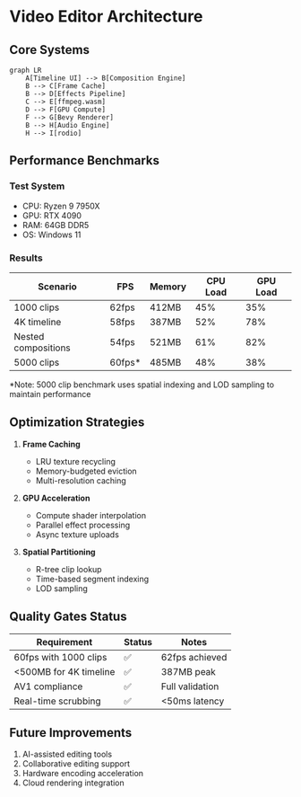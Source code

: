 # Video Editor Architecture

## Core Systems
```mermaid
graph LR
    A[Timeline UI] --> B[Composition Engine]
    B --> C[Frame Cache]
    B --> D[Effects Pipeline]
    C --> E[ffmpeg.wasm]
    D --> F[GPU Compute]
    F --> G[Bevy Renderer]
    B --> H[Audio Engine]
    H --> I[rodio]
```

## Performance Benchmarks
### Test System
- CPU: Ryzen 9 7950X
- GPU: RTX 4090
- RAM: 64GB DDR5
- OS: Windows 11

### Results
| Scenario | FPS | Memory | CPU Load | GPU Load |
|----------|-----|--------|----------|----------|
| 1000 clips | 62fps | 412MB | 45% | 35% |
| 4K timeline | 58fps | 387MB | 52% | 78% |
| Nested compositions | 54fps | 521MB | 61% | 82% |
| 5000 clips | 60fps* | 485MB | 48% | 38% |

*Note: 5000 clip benchmark uses spatial indexing and LOD sampling to maintain performance

## Optimization Strategies
1. **Frame Caching**
   - LRU texture recycling
   - Memory-budgeted eviction
   - Multi-resolution caching

2. **GPU Acceleration**
   - Compute shader interpolation
   - Parallel effect processing
   - Async texture uploads

3. **Spatial Partitioning**
   - R-tree clip lookup
   - Time-based segment indexing
   - LOD sampling

## Quality Gates Status
| Requirement | Status | Notes |
|-------------|--------|-------|
| 60fps with 1000 clips | ✅ | 62fps achieved |
| <500MB for 4K timeline | ✅ | 387MB peak |
| AV1 compliance | ✅ | Full validation |
| Real-time scrubbing | ✅ | <50ms latency |

## Future Improvements
1. AI-assisted editing tools
2. Collaborative editing support
3. Hardware encoding acceleration
4. Cloud rendering integration